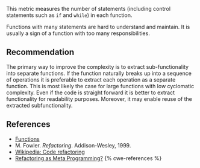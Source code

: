 This metric measures the number of statements (including control statements such as `if` and `while`) in each function.

Functions with many statements are hard to understand and maintain. It is usually a sign of a function with too many responsibilities.


## Recommendation
The primary way to improve the complexity is to extract sub-functionality into separate functions. If the function naturally breaks up into a sequence of operations it is preferable to extract each operation as a separate function. This is most likely the case for large functions with low cyclomatic complexity. Even if the code is straight forward it is better to extract functionality for readability purposes. Moreover, it may enable reuse of the extracted subfunctionality.


## References
* [Functions](http://www.cplusplus.com/doc/tutorial/functions/)
* M. Fowler. *Refactoring*. Addison-Wesley, 1999.
* [Wikipedia: Code refactoring](https://en.wikipedia.org/wiki/Code_refactoring)
* [Refactoring as Meta Programming?](http://www.jot.fm/issues/issue_2005_01/column1/)
{% cwe-references %}
